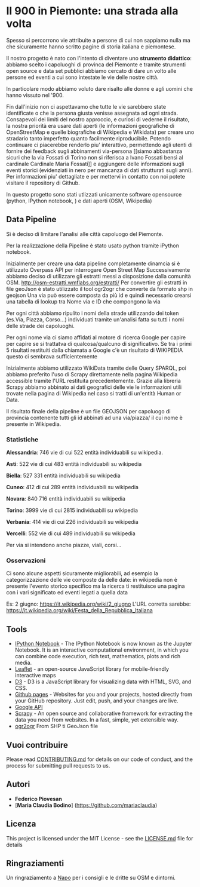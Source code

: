 # Il 900 in Piemonte: una strada alla volta

Spesso si percorrono vie attribuite a persone di cui non sappiamo nulla ma che sicuramente hanno scritto pagine di storia italiana e piemontese. 

Il nostro progetto è nato con l'intento di diventare uno **strumento didattico**: abbiamo scelto i capoluoghi di provinca del Piemonte e tramite strumenti open source e data set pubblici abbiamo cercato di dare un volto alle persone ed eventi a cui sono intestate le vie delle nostre città. 

In particolare modo abbiamo voluto dare risalto alle donne e agli uomini che hanno vissuto nel '900.


Fin dall'inizio non ci aspettavamo che tutte le vie sarebbero state identificate o che la persona giusta venisse assegnata ad ogni strada. Consapevoli dei limiti del nostro approccio, e curiosi di vederne il risultato, la nostra priorità era usare dati aperti (le informazioni geografiche di OpenStreetMap e quelle biografiche di Wikipedia e Wikidata) per creare uno stradario tanto imperfetto quanto facilmente riproducibile. Potendo continuare ci piacerebbe renderlo piu' interattivo, permettendo agli utenti di fornire dei feedback sugli abbinamenti via-persona [[siamo abbastanza sicuri che la via Fossati di Torino non si riferisca a Ivano Fossati bensì al cardinale Cardinale Maria Fossati]] e aggiungere delle informazioni sugli eventi storici (evidenziati in nero per mancanza di dati strutturati sugli anni).
Per informazioni piu' dettagliate e per mettervi in contatto con noi potete visitare il repository di Github.

In questo progetto sono stati utlizzati unicamente software opensource (python, IPython notebook, ) e dati aperti (OSM, Wikipedia)

## Data Pipeline

Si è deciso di limitare l'analisi alle città capoluogo del Piemonte.

Per la realizzazione della Pipeline è stato usato python tramite iPython notebook.

Inizialmente per creare una data pipeline completamente dinamcia si è utilizzato Overpass API per interrogare Open Street Map
Successivamente abbiamo deciso di utilizzare gli estratti messi a disposizione dalla comunità OSM. http://osm-estratti.wmflabs.org/estratti/
Per convertire gli estratti in file geoJson è stato utilizzato il tool ogr2ogr che converte da formato shp in geojson
Una via può essere composta da più id e quindi necessario crearsi una tabella di lookup tra Nome via  e ID che compongono la via

Per ogni città abbiamo ripulito i nomi della strade utilizzando dei token (es.Via, Piazza, Corso...) individuati tramite un'analisi fatta su tutti i nomi delle strade dei capoluoghi.

Per ogni nome via ci siamo affidati al motore di ricerca Google per capire per capire se si trattatva di qualcosa/qualcuno di significativo. Se tra i primi 5 risultati restituiti dalla chiamata a Google c'è un risultato di WIKIPEDIA questo ci sembrava sufficientemente 

Inizialmente abbiamo utilizzato WikiData tramite delle Query SPARQL, poi abbiamo preferito l'uso di Scrapy direttamente nella pagina Wikipedia accessible tramite l'URL restituita precedentemente.
Grazie alla libreria Scrapy abbiamo abbinato ai dati geografici delle vie le informazioni utili trovate nella pagina di Wikipedia nel caso si tratti di un'entità Human or Data.

Il risultato finale della pipeline è un file GEOJSON per capoluogo di provincia contenente tutti gli id abbinati ad una via/piazza/ il cui nome è presente in Wikipedia. 

### Statistiche
**Alessandria**: 746 vie di cui 522 entità individuabili su wikipedia.

**Asti**: 522 vie di cui 483 entità individuabili su wikipedia

**Biella**: 527 331 entità individuabili su wikipedia

**Cuneo**: 412 di cui 289 entità individuabili su wikipedia

**Novara**: 840 716 entità individuabili su wikipedia

**Torino**: 3999 vie di cui 2815 individuabili su wikipedia

**Verbania**: 414 vie di cui 226 individuabili su wikipedia

**Vercelli**: 552 vie di cui 489 individuabili su wikipedia


Per via si intendono anche piazze, viali, corsi...

### Osservazioni
Ci sono alcune aspetti sicuramente migliorabili, ad esempio la categorizzazione delle vie composte da delle date: in wikipedia non è presente l'evento storico specifico ma la ricerca ti restituisce una pagina con i vari significato ed eventi legati a quella data

Es: 2 giugno: https://it.wikipedia.org/wiki/2_giugno
L'URL corretta sarebbe: https://it.wikipedia.org/wiki/Festa_della_Repubblica_Italiana


## Tools

* [IPython Notebook](https://ipython.org/notebook.html) - The IPython Notebook is now known as the Jupyter Notebook. It is an interactive computational environment, in which you can combine code execution, rich text, mathematics, plots and rich media. 
* [Leaflet](http://leafletjs.com) - an open-source JavaScript library for mobile-friendly interactive maps
* [D3](https://d3js.org) - D3 is a JavaScript library for visualizing data with HTML, SVG, and CSS.
* [Github pages](https://pages.github.com/) - Websites for you and your projects, hosted directly from your GitHub repository. Just edit, push, and your changes are live.
* [Google API](https://github.com/MarioVilas/google)
* [Scrapy](https://scrapy.org/) - An open source and collaborative framework for extracting the data you need from websites. In a fast, simple, yet extensible way.
* [ogr2ogr](http://www.gdal.org/ogr2ogr.html) From SHP ti GeoJson file

## Vuoi contribuire

Please read [CONTRIBUTING.md](https://gist.github.com/PurpleBooth/b24679402957c63ec426) for details on our code of conduct, and the process for submitting pull requests to us.

## Autori

* **Federico Piovesan** 
* [**Maria Claudia Bodino**] (https://github.com/mariaclaudia)


## Licenza

This project is licensed under the MIT License - see the [LICENSE.md](LICENSE.md) file for details

## Ringraziamenti

Un ringraziamento a [Napo](https://twitter.com/napo) per i consigli e le dritte su OSM e dintorni.

